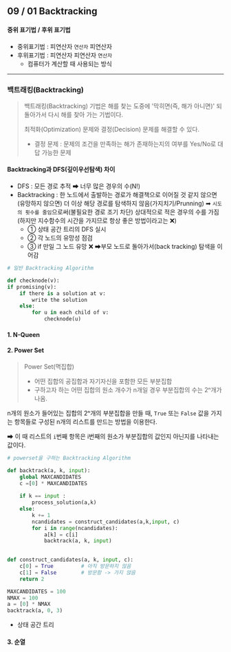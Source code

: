 ## 09 / 01 Backtracking

#### 중위 표기법 / 후위 표기법

- 중위표기법 : 피연산자 `연산자` 피연산자
- 후위표기법 : 피연산자 피연산자 `연산자`
  - 컴퓨터가 계산할 때 사용되는 방식

------



### 백트래킹(Backtracking)

> 백트래킹(Backtracking) 기법은 해를 찾는 도중에 '막히면(즉, 해가 아니면)' 되돌아가서 다시 해를 찾아 가는 기법이다.
>
> 최적화(Optimization) 문제와 결정(Decision) 문제를 해결할 수 있다.
>
> - 결정 문제 : 문제의 조건을 만족하는 해가 존재하는지의 여부를 Yes/No로 대답 가능한 문제

#### Backtracking과 DFS(깊이우선탐색) 차이

- DFS : 모든 경로 추적 ➡ 너무 많은 경우의 수(N!)
- Backtracking : 한 노드에서 출발하는 경로가 해결책으로 이어질 것 같지 않으면(유망하지 않으면) 더 이상 해당 경로를 탐색하지 않음(가지치기/Prunning) ➡ `시도의 횟수를 줄임`으로써(불필요한 경로 조기 차단) 상대적으로 적은 경우의 수를 가짐(하지만 지수함수의 시간을 가지므로 항상 좋은 방법이라고는 ❌)
  - ① 상태 공간 트리의 DFS 실시
  - ② 각 노드의 유망성 점검
  - ③ if 만일 그 노드 유망 ❌ ➡부모 노드로 돌아가서(back tracking) 탐색을 이어감

``` python
# 일반 Backtracking Algorithm

def checknode(v):
if promising(v):
    if there is a solution at v:
        write the solution
    else:
        for u in each child of v:
            checknode(u)
```



#### 1. N-Queen

#### 2. Power Set

> Power Set(멱집합)
>
> -  어떤 집합의 공집합과 자기자신을 포함한 모든 부분집합
> - 구하고자 하는 어떤 집합의 원소 개수가 n개일 경우 부분집합의 수는 2ⁿ개가 나옴.

n개의 원소가 들어있는 집합의 2ⁿ개의 부분집합을 만들 때, `True` 또는 `False` 값을 가지는 항목들로 구성된 n개의 리스트를 만드는 방법을 이용한다.

➡ 이 때 리스트의 `i`번째 항목은 i번째의 원소가 부분집합의 값인지 아닌지를 나타내는 값이다.

``` python
# powerset을 구하는 Backtracking Algorithm

def backtrack(a, k, input):
    global MAXCANDIDATES
    c =[0] * MAXCANDIDATES
    
    if k == input :
        process_solution(a,k)
    else:
        k += 1
        ncandidates = construct_candidates(a,k,input, c)
        for i in range(ncandidates):
            a[k] = c[i]
            backtrack(a, k, input)

            
def construct_candidates(a, k, input, c):
    c[0] = True			# 아직 방문하지 않음
    c[1] = False		# 방문함 -> 가지 않음
    return 2

MAXCANDIDATES = 100
NMAX = 100
a = [0] * NMAX
backtrack(a, 0, 3)
```





- 상태 공간 트리

#### 3. 순열

